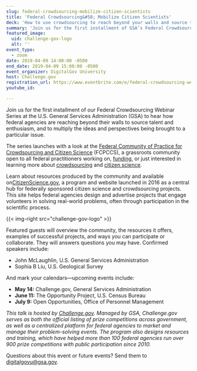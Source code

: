 ```yaml
---
slug: federal-crowdsourcing-mobilize-citizen-scientists
title: 'Federal Crowdsourcing&#58; Mobilize Citizen Scientists'
deck: 'How to use crowdsourcing to reach beyond your walls and source talent and enthusiasm.'
summary: 'Join us for the first installment of GSA’s Federal Crowdsourcing Webinar Series, where we’ll look at how to use crowdsourcing to reach beyond your walls and source talent and enthusiasm&#46;'
featured_image:
  uid: challenge-gov-logo
  alt: ''
event_type:
  - zoom
date: 2019-04-09 14:00:00 -0500
end_date: 2019-04-09 15:00:00 -0500
event_organizer: DigitalGov University
host: Challenge.gov
registration_url: https://www.eventbrite.com/e/federal-crowdsourcing-webinar-series-federal-community-of-practice-for-crowdsourcing-and-citizen-registration-58989187247
youtube_id:

---
```


Join us for the first installment of our Federal Crowdsourcing Webinar Series at the U.S. General Services Administration (GSA) to hear how federal agencies are reaching beyond their walls to source talent and enthusiasm, and to multiply the ideas and perspectives being brought to a particular issue.

The series launches with a look at the [Federal Community of Practice for Crowdsourcing and Citizen Science](https://digital.gov/communities/crowdsourcing-and-citizen-science/) (FCPCCS), a grassroots community open to all federal practitioners working on, [funding](https://digital.gov/tag/crowdfunding/), or just interested in learning more about [crowdsourcing](https://digital.gov/tag/crowdsourcing/) and [citizen science](https://digital.gov/tag/citizen-science/).


Learn about resources produced by the community and available on[CitizenScience.gov](http://www.citizenscience.gov/), a program and website launched in 2016 as a central hub for federally sponsored citizen science and crowdsourcing projects. This site helps federal agencies design and advertise projects that engage volunteers in solving real-world problems, often through participation in the scientific process.

{{< img-right src="challenge-gov-logo" >}}

Featured guests will overview the community, the resources it offers, examples of successful projects, and ways you can participate or collaborate. They will answers questions you may have. Confirmed speakers include:

- John McLaughlin, U.S. General Services Administration
- Sophia B Liu, U.S. Geological Survey

And mark your calendars—upcoming events include:

- **May 14:** Challenge.gov, General Services Administration
- **June 11:** The Opportunity Project, U.S. Census Bureau
- **July 9:** Open Opportunities, Office of Personnel Management


_This talk is hosted by [Challenge.gov](https://challenge.gov/). Managed by GSA, Challenge.gov serves as both the official listing of prize competitions across government, as well as a centralized platform for federal agencies to market and manage their problem-solving events. The program also designs resources and training, which have helped more than 100 federal agencies run over 900 prize competitions with public participation since 2010._

Questions about this event or future events? Send them to [digitalgovu@gsa.gov](mailto:digitalgovu@gsa.gov).  
